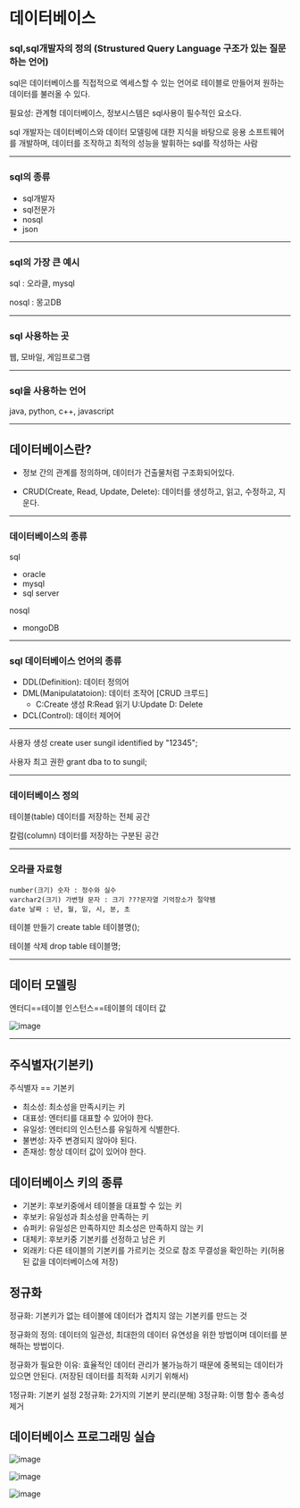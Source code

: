 # 데이터베이스

### sql,sql개발자의 정의 (Strustured Query Language 구조가 있는 질문하는 언어)
sql은 데이터베이스를 직접적으로 엑세스할 수 있는 언어로 
테이블로 만들어져 원하는 데이터를 불러올 수 있다.

필요성: 관계형 데이터베이스, 정보시스템은 sql사용이 필수적인 요소다.

sql 개발자는 데이터베이스와 데이터 모델링에 대한 지식을 바탕으로 응용 소프트웨어를 개발하며, 데이터를 조작하고 최적의 성능을 발휘하는 sql를 작성하는 사람

---

### sql의 종류
- sql개발자
- sql전문가
- nosql
- json

---

### sql의 가장 큰 예시
sql : 오라클, mysql

nosql : 몽고DB

---

### sql 사용하는 곳

웹, 모바일, 게임프로그램

---

### sql을 사용하는 언어

java, python, c++, javascript

---

## 데이터베이스란?
- 정보 간의 관계를 정의하며, 데이터가 건출물처럼 구조화되어있다.

* CRUD(Create, Read, Update, Delete): 데이터를 생성하고, 읽고, 수정하고, 지운다.

---
  
### 데이터베이스의 종류

sql
- oracle
- mysql
- sql server

nosql  
- mongoDB
  
--- 
### sql 데이터베이스 언어의 종류

- DDL(Definition): 데이터 정의어
- DML(Manipulatatoion): 데이터 조작어 [CRUD 크루드]
    - C:Create 생성 R:Read 읽기 U:Update D: Delete 
- DCL(Control): 데이터 제어어

---

사용자 생성
create user sungil identified by "12345";

사용자 최고 권한
grant dba to to sungil;

---
### 데이터베이스 정의

테이블(table) 데이터를 저장하는 전체 공간

칼럼(column) 데이터를 저장하는 구분된 공간

---
### 오라클 자료형

    number(크기) 숫자 : 정수와 실수
    varchar2(크기) 가변형 문자 : 크기 ???문자열 기억장소가 절약됌
    date 날짜 : 년, 월, 일, 시, 분, 초

테이블 만들기
create table 테이블명();

테이블 삭제
drop table 테이블명;

---
## 데이터 모델링

엔터디==테이블
인스턴스==테이블의 데이터 값

![image](https://github.com/user-attachments/assets/096c5ee7-427f-471b-bffb-21e050bd411d)

---
## 주식별자(기본키)

주식별자 == 기본키

- 최소성: 최소성을 만족시키는 키
- 대표성: 엔터티를 대표할 수 있어야 한다.
- 유일성: 엔터티의 인스턴스를 유일하게 식별한다.
- 불변성: 자주 변경되지 않아야 된다.
- 존재성: 항상 데이터 값이 있어야 한다.

## 데이터베이스 키의 종류

- 기본키: 후보키중에서 테이블을 대표할 수 있는 키
- 후보키: 유일성과 최소성을 만족하는 키
- 슈퍼키: 유일성은 만족하지만 최소성은 만족하지 않는 키
- 대체키: 후보키중 기본키를 선정하고 남은 키
- 외래키: 다른 테이블의 기본키를 가르키는 것으로 참조 무결성을 확인하는 키(허용된 값을 데이터베이스에 저장)


## 정규화

정규화: 기본키가 없는 테이블에 데이터가 겹치지 않는 기본키를 만드는 것

정규화의 정의: 데이터의 일관성, 최대한의 데이터 유연성을 위한 방법이며 데이터를 분해하는 방법이다.

정규화가 필요한 이유: 효율적인 데이터 관리가 불가능하기 때문에 중복되는 데이터가 있으면 안된다. (저장된 데이터를 최적화 시키기 위해서) 

1정규화: 기본키 설정
2정규화: 2가지의 기본키 분리(분해)
3정규화: 이행 함수 종속성 제거

## 데이터베이스 프로그래밍 실습

![image](https://github.com/user-attachments/assets/3dc6be88-885f-4b2f-8424-4349bf2da1a5)

![image](https://github.com/user-attachments/assets/1ac62f40-4b13-49fa-99bd-f32cc63c50c7)

![image](https://github.com/user-attachments/assets/a898e142-6f27-48ae-afbe-5da22ce17894)





